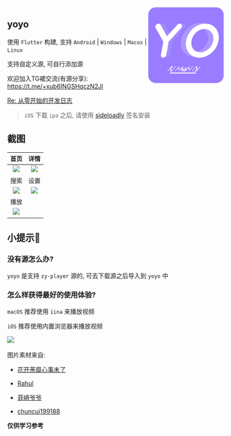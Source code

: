 <img src="design/logo_round.png" align="right" width="180">


## yoyo

使用 `Flutter` 构建, 支持 `Android` | `Windows` | `Macos` | `Linux`

支持自定义源, 可自行添加源

欢迎加入TG裙交流(有源分享): https://t.me/+xub6INGSHqczN2Jl

[Re: 从零开始的开发日志](docs/dev.md)

> `iOS` 下载 `ipa` 之后, 请使用 [sideloadly](https://sideloadly.io/) 签名安装

## 截图

|                      首页                       |                      详情                      |
| :----------------------------------------------------------: | :----------------------------------------------------------: |
| ![](https://s2.loli.net/2022/09/02/P6NV8wm1QTjci3Z.png) | ![](https://s2.loli.net/2022/09/02/IMGYahWXwAyikO9.png) |
|                            搜索                            |                            设置                            |
| ![](https://s2.loli.net/2022/09/02/Vz5EDR9LpSOTYFx.png) | ![](https://s2.loli.net/2022/09/02/TijI7GqQNg6E8X3.png) |
|                      播放                               |     |
| ![](https://s2.loli.net/2022/09/02/rKDfYdBXQcxEIU2.png) |    |


## 小提示🥳

### 没有源怎么办?

`yoyo` 是支持 `zy-player` 源的, 可去下载源之后导入到 `yoyo` 中

### 怎么样获得最好的使用体验?

`macOS` 推荐使用 `iina` 来播放视频

`iOS` 推荐使用内置浏览器来播放视频

![](https://files.catbox.moe/fzqpps.png)

图片素材来自:

- [花开荼靡心事未了](https://www.iconfont.cn/user/detail?spm=a313x.7781069.0.d214f71f6&uid=184365&nid=uWAFTqbAJ8hx)

- [Rahul](https://www.iconfont.cn/user/detail?uid=472001&nid=WYOADQZTMZeR)

- [菲崎爷爷](https://www.iconfont.cn/illustrations/detail?spm=a313x.7781069.1998910419.d9df05512&cid=36701)

- [chuncui199188](https://www.iconfont.cn/illustrations/detail?spm=a313x.7781069.1998910419.d9df05512&cid=24522)


**仅供学习参考**